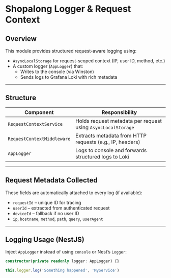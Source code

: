 # Shopalong Logger & Request Context

## Overview

This module provides structured request-aware logging using:

- `AsyncLocalStorage` for request-scoped context (IP, user ID, method, etc.)
- A custom logger (`AppLogger`) that:
  - Writes to the console (via Winston)
  - Sends logs to Grafana Loki with rich metadata

---

## Structure

| Component                  | Responsibility                                               |
| -------------------------- | ------------------------------------------------------------ |
| `RequestContextService`    | Holds request metadata per request using `AsyncLocalStorage` |
| `RequestContextMiddleware` | Extracts metadata from HTTP requests (e.g., IP, headers)     |
| `AppLogger`                | Logs to console and forwards structured logs to Loki         |

---

## Request Metadata Collected

These fields are automatically attached to every log (if available):

- `requestId` – unique ID for tracing
- `userId` – extracted from authenticated request
- `deviceId` – fallback if no user ID
- `ip`, `hostname`, `method`, `path`, `query`, `userAgent`

---

## Logging Usage (NestJS)

Inject `AppLogger` instead of using `console` or Nest’s `Logger`:

```ts
constructor(private readonly logger: AppLogger) {}

this.logger.log('Something happened', 'MyService')
```
